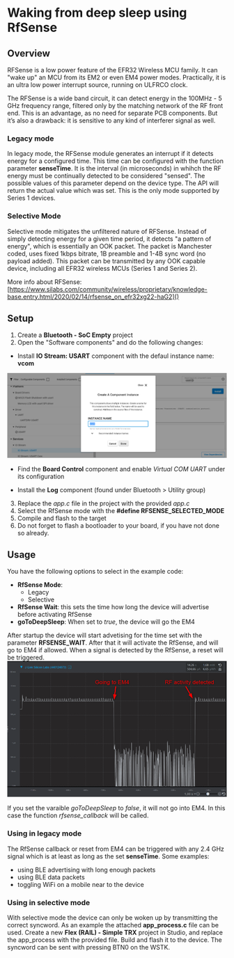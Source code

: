 # Waking from deep sleep using RfSense

## Overview ##

RFSense is a low power feature of the EFR32 Wireless MCU family. It can "wake up" an MCU from its EM2 or even EM4 power modes. Practically, it is an ultra low power interrupt source, running on ULFRCO clock.

The RFSense is a wide band circuit, it can detect energy in the 100MHz - 5 GHz frequency range, filtered only by the matching network of the RF front end. This is an advantage, as no need for separate PCB components. But it’s also a drawback: it is sensitive to any kind of interferer signal as well.

### Legacy mode ###

In legacy mode, the RFSense module generates an interrupt if it detects energy for a configured time. This time can be configured with the function parameter **senseTime**. It is the interval (in microseconds) in whihch the RF energy must be continually detected to be considered "sensed". The possible values of this parameter depend on the device type. The API will return the actual value which was set. This is the only mode supported by Series 1 devices.

### Selective Mode ###

Selective mode mitigates the unfiltered nature of RFSense. Instead of simply detecting energy for a given time period, it detects "a pattern of energy", which is essentially an OOK packet. The packet is Manchester coded, uses fixed 1kbps bitrate, 1B preamble and 1-4B sync word (no payload added). This packet can be transmitted by any OOK capable device, including all EFR32 wireless MCUs (Series 1 and Series 2).

More info about RFSense:
[https://www.silabs.com/community/wireless/proprietary/knowledge-base.entry.html/2020/02/14/rfsense_on_efr32xg22-haG2]()


## Setup ##
1. Create a **Bluetooth - SoC Empty** project
2. Open the "Software components" and do the following changes:
- Install **IO Stream: USART** component with the defaul instance name: **vcom**

![](images/install-usart.png)

  - Find the **Board Control** component  and enable *Virtual COM UART* under its configuration

  - Install the **Log** component (found under Bluetooth > Utility group)

3. Replace the *app.c* file in the project with the provided *app.c*
4. Select the RfSense mode with the **#define RFSENSE_SELECTED_MODE**
5. Compile and flash to the target
6. Do not forget to flash a bootloader to your board, if you have not done so already.

## Usage ##
You have the following options to select in the example code:
  - **RfSense Mode**: 
    - Legacy
    - Selective
  - **RfSense Wait**: this sets the time how long the device will advertise before activating RfSense
  - **goToDeepSleep**: When set to *true*, the device will go the EM4

After startup the device will start advetising for the time set with the parameter **RFSENSE_WAIT**. After that it will activate the RfSense, and will go to EM4 if allowed. When a signal is detected by the RfSense, a reset will be triggered. 
![](images/rfsense-energy.png)

If you set the varaible *goToDeepSleep* to *false*, it will not go into EM4. In this case the function *rfsense_callback* will be called. 

### Using in legacy mode

The RfSense callback or reset from EM4 can be triggered with any 2.4 GHz signal which is at least as long as the set **senseTime**. Some examples:
- using BLE advertising with long enough packets
- using BLE data packets
- toggling WiFi on a mobile near to the device

### Using in selective mode

With selective mode the device can only be woken up by transmitting the correct syncword. As an example the attached **app_process.c** file can be used. Create a new **Flex (RAIL) - Simple TRX** project in Studio, and replace the app_process with the provided file. Build and flash it to the device. The syncword can be sent with pressing BTN0 on the WSTK.


